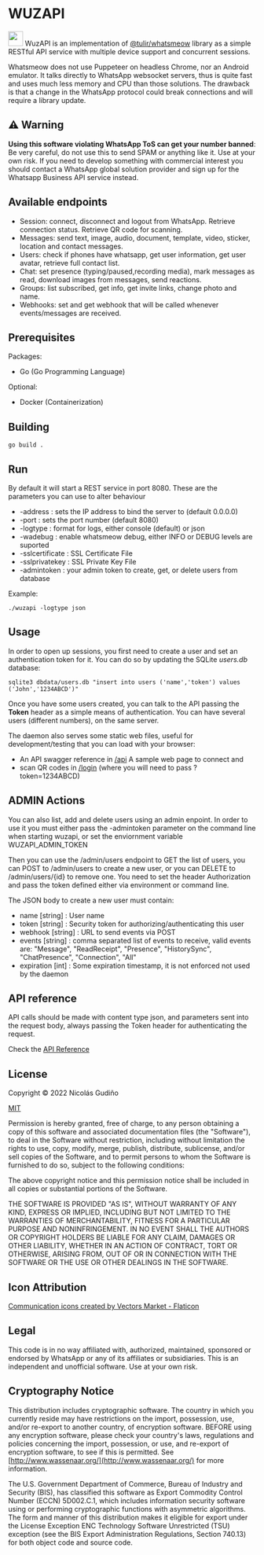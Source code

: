 # WUZAPI

<img src="static/favicon.ico" width="30"> WuzAPI is an implementation
of [@tulir/whatsmeow](https://github.com/tulir/whatsmeow) library as a
simple RESTful API service with multiple device support and concurrent
sessions.

Whatsmeow does not use Puppeteer on headless Chrome, nor an Android emulator.
It talks directly to WhatsApp websocket servers, thus is quite fast and uses
much less memory and CPU than those solutions. The drawback is that a change
in the WhatsApp protocol could break connections and will require a library
update.

## :warning: Warning

**Using this software violating WhatsApp ToS can get your number banned**:
Be very careful, do not use this to send SPAM or anything like it. Use at
your own risk. If you need to develop something with commercial interest
you should contact a WhatsApp global solution provider and sign up for the
Whatsapp Business API service instead.

## Available endpoints

- Session: connect, disconnect and logout from WhatsApp. Retrieve
  connection status. Retrieve QR code for scanning.
- Messages: send text, image, audio, document, template, video, sticker,
  location and contact messages.
- Users: check if phones have whatsapp, get user information, get user avatar,
  retrieve full contact list.
- Chat: set presence (typing/paused,recording media), mark messages as read,
  download images from messages, send reactions.
- Groups: list subscribed, get info, get invite links, change photo and name.
- Webhooks: set and get webhook that will be called whenever events/messages
  are received.

## Prerequisites

Packages:

- Go (Go Programming Language)

Optional:

- Docker (Containerization)

## Building

```
go build .
```

## Run

By default it will start a REST service in port 8080. These are the parameters
you can use to alter behaviour

- -address : sets the IP address to bind the server to (default 0.0.0.0)
- -port : sets the port number (default 8080)
- -logtype : format for logs, either console (default) or json
- -wadebug : enable whatsmeow debug, either INFO or DEBUG levels are suported
- -sslcertificate : SSL Certificate File
- -sslprivatekey : SSL Private Key File
- -admintoken : your admin token to create, get, or delete users from database

Example:

```
./wuzapi -logtype json
```

## Usage

In order to open up sessions, you first need to create a user and set an
authentication token for it. You can do so by updating the SQLite _users.db_
database:

```
sqlite3 dbdata/users.db "insert into users ('name','token') values ('John','1234ABCD')"
```

Once you have some users created, you can talk to the API passing the **Token**
header as a simple means of authentication. You can have several users
(different numbers), on the same server.

The daemon also serves some static web files, useful for development/testing
that you can load with your browser:

- An API swagger reference in [/api](/api) A sample web page to connect and
- scan QR codes in [/login](/login) (where you will need to pass
  ?token=1234ABCD)

## ADMIN Actions

You can also list, add and delete users using an admin enpoint. In order to
use it you must either pass the -admintoken parameter on the command line when
starting wuzapi, or set the enviornment variable WUZAPI_ADMIN_TOKEN

Then you can use the /admin/users endpoint to GET the list of users, you can
POST to /admin/users to create a new user, or you can DELETE to /admin/users/{id}
to remove one. You need to set the header Authorization and pass the token
defined either via environment or command line.

The JSON body to create a new user must contain:

- name [string] : User name
- token [string] : Security token for authorizing/authenticating this user
- webhook [string] : URL to send events via POST
- events [string] : comma separated list of events to receive, valid events are: "Message", "ReadReceipt", "Presence", "HistorySync", "ChatPresence", "Connection", "All"
- expiration [int] : Some expiration timestamp, it is not enforced not used by the daemon

## API reference

API calls should be made with content type json, and parameters sent into the
request body, always passing the Token header for authenticating the request.

Check the [API Reference](https://github.com/asternic/wuzapi/blob/main/API.md)

## License

Copyright &copy; 2022 Nicolás Gudiño

[MIT](https://choosealicense.com/licenses/mit/)

Permission is hereby granted, free of charge, to any person obtaining a copy of
this software and associated documentation files (the "Software"), to deal in
the Software without restriction, including without limitation the rights to
use, copy, modify, merge, publish, distribute, sublicense, and/or sell copies
of the Software, and to permit persons to whom the Software is furnished to do
so, subject to the following conditions:

The above copyright notice and this permission notice shall be included in all
copies or substantial portions of the Software.

THE SOFTWARE IS PROVIDED "AS IS", WITHOUT WARRANTY OF ANY KIND, EXPRESS OR
IMPLIED, INCLUDING BUT NOT LIMITED TO THE WARRANTIES OF MERCHANTABILITY,
FITNESS FOR A PARTICULAR PURPOSE AND NONINFRINGEMENT. IN NO EVENT SHALL THE
AUTHORS OR COPYRIGHT HOLDERS BE LIABLE FOR ANY CLAIM, DAMAGES OR OTHER
LIABILITY, WHETHER IN AN ACTION OF CONTRACT, TORT OR OTHERWISE, ARISING FROM,
OUT OF OR IN CONNECTION WITH THE SOFTWARE OR THE USE OR OTHER DEALINGS IN THE
SOFTWARE.

## Icon Attribution

[Communication icons created by Vectors Market -
Flaticon](https://www.flaticon.com/free-icons/communication)

## Legal

This code is in no way affiliated with, authorized, maintained, sponsored or
endorsed by WhatsApp or any of its affiliates or subsidiaries. This is an
independent and unofficial software. Use at your own risk.

## Cryptography Notice

This distribution includes cryptographic software. The country in which you
currently reside may have restrictions on the import, possession, use, and/or
re-export to another country, of encryption software. BEFORE using any
encryption software, please check your country's laws, regulations and policies
concerning the import, possession, or use, and re-export of encryption
software, to see if this is permitted. See
[http://www.wassenaar.org/](http://www.wassenaar.org/) for more information.

The U.S. Government Department of Commerce, Bureau of Industry and Security
(BIS), has classified this software as Export Commodity Control Number (ECCN)
5D002.C.1, which includes information security software using or performing
cryptographic functions with asymmetric algorithms. The form and manner of this
distribution makes it eligible for export under the License Exception ENC
Technology Software Unrestricted (TSU) exception (see the BIS Export
Administration Regulations, Section 740.13) for both object code and source
code.
